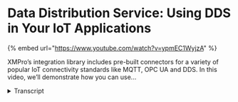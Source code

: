 # Data Distribution Service: Using DDS in Your IoT Applications
{% embed url="https://www.youtube.com/watch?v=ypmEC1WyjzA" %}



XMPro’s integration library includes pre-built connectors for a variety of popular IoT connectivity standards like MQTT, OPC UA and DDS. In this video, we’ll demonstrate how you can use...
<details>
<summary>Transcript</summary>XMPro’s integration library includes pre-built connectors for a variety of popular IoT connectivity standards like MQTT, OPC UA and DDS. In this video, we’ll demonstrate how you can use...
good and welcome today we're going to go

through a stream that's being configured

to consume data through DDS now what is

DDS it's the object management group or

oMG their data distribution service or

DDS standard we've logged in as a

particularly user interaction priority

and the first thing we get to is the use

case groups these are categories that

you can configure and set up that allow

you to group together your various use

cases we're going to drill into the

downstream so we just click into that

that'll take us to the various use cases

which have been associated to this

particular category we can click into

one and that'll take us into the actual

use case itself what we're looking at

here is a stream designer it's a

graphical interface that allows me to

drag drop and configure all the various

elements that I need for this particular

stream in this example we're consuming

data coming off of RTI's DDS we're

collecting the edge outliers that we're

looking for we're gonna filter those out

we're then going to do two things based

on what matches our particular filter

the first thing we're gonna do is we're

gonna send an SMS notification the

second thing we're gonna do is we're

going to push it through to a predictive

model we then going to gainful to those

results and anything that matches we're

going to start a maintenance or a work

order Spears BPM process so this is for

rotating equipment predictive

maintenance as a particularly use case

using the data that is going to be

pushed through the DDS the first thing

we've got is on the left you'll see your

various toolbox with those items the

first one is a listener where is our

information coming from so if I expand

that you can see there's a multitude of

different options that are available one

we're focusing on today would be the RTI

DDS subscriber this allows us to read

topic data from the RTI DDS server and

consume that information coming in from

there as well

the second thing that we've got is a

transformation so what type of

high-level transformation do we want to

do on this data and information that is

coming through the DD

the first one is we're looking for

outliers the second one is a filter

third one is a broadcast and again

another filter those are all types of

transformations that we've dragged on

and configured from a function

perspective just to highlight what we

have in here whether you want to bring

on some R scripts some FFT algorithms or

RCA in this example we don't have any

functions that we're currently using but

they are still available in the library

if you want to use them and then lastly

action agent what type of action do you

want to take with this information that

is actually matching the data as its

flown through DDS the first action that

we wanted to touch on was we wanted to

push information to an SMS we want to

notify soul immediately we also wanted

to put something on a exome Pro VPN

process form you could also push

information back as a publisher to the

DDS server if that is something that you

want to do from a use case perspective

if I close the tool box here so we've

got this running it is currently

published and we're consuming data

coming off of our TR now to that end

what I'm going to do is I'm going to be

using the RTI shapes demo just to

illustrate information and data flowing

through and the various options that you

have when you're actually but to

configure this and how do you consume

the data for that if I come back to the

stream there's a live view option so

we're going to click that on the right

what the live view does is it shows me

data that is flowing currently through

those particular points I'm interested

in the edge art layer so that's

information that's coming directly off

of the DDS server and I'm also

information looking for information that

comes out in the filter as well so those

are the outliers I'm actually looking

for so if I go back to the the shapes

demo everything that we've configured is

around the square so I'm gonna publish a

square I'm just going to keep it blue

and we're just gonna let that what

you'll see in the background is as soon

as I've published the square we're

automatically picking up the data coming

through the the DDS it is sending us the

particular edge

and in this instance is only looking for

blue as a particular colors if I go into

the square again and I say I'm looking

for another color again we'll have two

sets of information and if I scroll down

here and we go to the end you'll see the

two colors start coming through here as

well so if I go back in there the

squares are what we're actually looking

for so how is this actually configured

if I move out of that not close the live

view if you double click any of the

components on your what it'll do is will

open up this configuration pane that'll

allow you to configure this particular

stream object in this instance we're

configuring the RTI DDS subscriber we've

got a particular polling interval we've

got a particular domain that we're

looking for and if I click the drop-down

we're looking for the various items now

I have two squares published so it's

going to give both of those as

particular topics for me if I go back to

the RTI it's got and delete everything I

want one square which is gonna be blue

and I want one triangle and it's make it

orange so I've got two very different

shapes which are generating data for me

through the show to demo if I come back

and I just close that and I go back into

it again so again we're opening up the

configuration for the RTI stream object

if I go down to the topic you'll see I

have access to square and triangle for

the topics coming in here as well so

this is a live look up on the actual DDS

server as those topics are available you

can actually select them and make use of

them here as soon as you select them

you'll see topic properties down on the

bottom here so this is again made

available through the DDS integration

and says for that particular topic these

are the properties that are available I

can select all of them or I can delete a

few that I'm not interested in actually

using if I found that a particular topic

doesn't exist so I'm looking for circle

as an example I can actually create the

topic from within the configuration

window here as well

then I would need you to specify the

properties and that'll actually publish

that particular topic to the DDS server

and it'll also start listening on that

particular error for me as well so this

is how we can configure the various

items for the DDS that we're looking for

so what I'm going to take you through

now is what do we actually configure

here with this information as we made

available so let's go back to the live

view that'll bring us the blue coming

through so what we've configured is when

the Blue Square is bouncing around the

screen and generating the data for us

that's what we're seeing down the bottom

here come up with us what we're

interested is in when that actually

changes to yellow so I'm gonna delete

that and I'm only interested when the

square is actually coming in as yellow

as soon as the square comes in as yellow

let's see across the top there that is

the filter item that I'm looking for so

that's the one anomaly in this set of

information as soon as is made available

I won't trigger an SMS and I want to

trigger off for a particular work order

you'll still see down the bottom here

we're still consuming the data as it's

been made available but I'm interested

in when a change to yellow and as soon

as that happened I want to send out an

SMS and I want to start a particular

work order coming down the bottom here

again if we double click into any of

these you can get access to the

configuration which is how we are able

to connect to this particular DDI server

it also allows us to connect to a

particular topic and consume the

particular properties off of that so

first item from a subscriber perspective

or considering data from the RTR DDS

server we're looking for some particular

outliers in this instance when the

square was not blue but it was actually

yellow we're filtering that out we're

gonna do two things one which is to send

an SMS the second is to send that to a

predictive model filter out the results

from a predictive model and then we'll

create a particular work order inside

excellent performer bpm perspectives

you
</details>